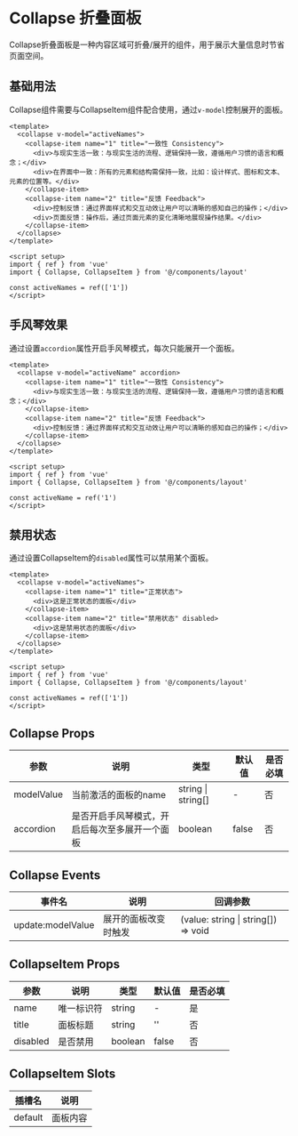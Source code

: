 # Collapse 折叠面板

Collapse折叠面板是一种内容区域可折叠/展开的组件，用于展示大量信息时节省页面空间。

## 基础用法

Collapse组件需要与CollapseItem组件配合使用，通过`v-model`控制展开的面板。

```vue
<template>
  <collapse v-model="activeNames">
    <collapse-item name="1" title="一致性 Consistency">
      <div>与现实生活一致：与现实生活的流程、逻辑保持一致，遵循用户习惯的语言和概念；</div>
      <div>在界面中一致：所有的元素和结构需保持一致，比如：设计样式、图标和文本、元素的位置等。</div>
    </collapse-item>
    <collapse-item name="2" title="反馈 Feedback">
      <div>控制反馈：通过界面样式和交互动效让用户可以清晰的感知自己的操作；</div>
      <div>页面反馈：操作后，通过页面元素的变化清晰地展现操作结果。</div>
    </collapse-item>
  </collapse>
</template>

<script setup>
import { ref } from 'vue'
import { Collapse, CollapseItem } from '@/components/layout'

const activeNames = ref(['1'])
</script>
```

## 手风琴效果

通过设置`accordion`属性开启手风琴模式，每次只能展开一个面板。

```vue
<template>
  <collapse v-model="activeName" accordion>
    <collapse-item name="1" title="一致性 Consistency">
      <div>与现实生活一致：与现实生活的流程、逻辑保持一致，遵循用户习惯的语言和概念；</div>
    </collapse-item>
    <collapse-item name="2" title="反馈 Feedback">
      <div>控制反馈：通过界面样式和交互动效让用户可以清晰的感知自己的操作；</div>
    </collapse-item>
  </collapse>
</template>

<script setup>
import { ref } from 'vue'
import { Collapse, CollapseItem } from '@/components/layout'

const activeName = ref('1')
</script>
```

## 禁用状态

通过设置CollapseItem的`disabled`属性可以禁用某个面板。

```vue
<template>
  <collapse v-model="activeNames">
    <collapse-item name="1" title="正常状态">
      <div>这是正常状态的面板</div>
    </collapse-item>
    <collapse-item name="2" title="禁用状态" disabled>
      <div>这是禁用状态的面板</div>
    </collapse-item>
  </collapse>
</template>

<script setup>
import { ref } from 'vue'
import { Collapse, CollapseItem } from '@/components/layout'

const activeNames = ref(['1'])
</script>
```

## Collapse Props

| 参数 | 说明 | 类型 | 默认值 | 是否必填 |
| --- | --- | --- | --- | --- |
| modelValue | 当前激活的面板的name | string \| string[] | - | 否 |
| accordion | 是否开启手风琴模式，开启后每次至多展开一个面板 | boolean | false | 否 |

## Collapse Events

| 事件名 | 说明 | 回调参数 |
| --- | --- | --- |
| update:modelValue | 展开的面板改变时触发 | (value: string \| string[]) => void |

## CollapseItem Props

| 参数 | 说明 | 类型 | 默认值 | 是否必填 |
| --- | --- | --- | --- | --- |
| name | 唯一标识符 | string | - | 是 |
| title | 面板标题 | string | '' | 否 |
| disabled | 是否禁用 | boolean | false | 否 |

## CollapseItem Slots

| 插槽名 | 说明 |
| --- | --- |
| default | 面板内容 |